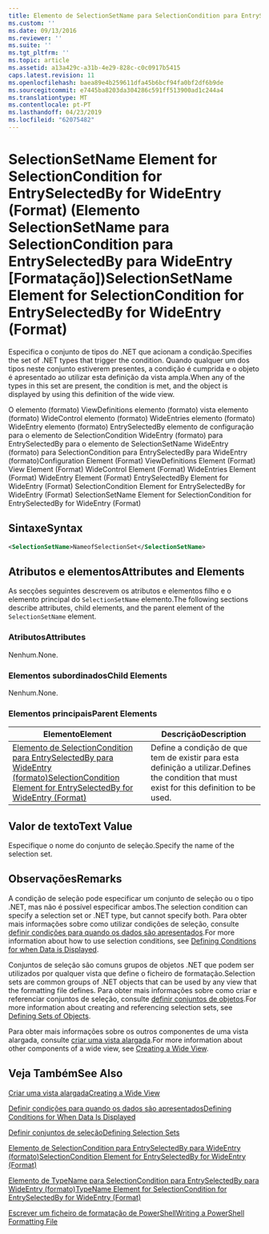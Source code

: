 ```yaml
---
title: Elemento de SelectionSetName para SelectionCondition para EntrySelectedBy para WideEntry (formato) | Documentos da Microsoft
ms.custom: ''
ms.date: 09/13/2016
ms.reviewer: ''
ms.suite: ''
ms.tgt_pltfrm: ''
ms.topic: article
ms.assetid: a13a429c-a31b-4e29-828c-c0c0917b5415
caps.latest.revision: 11
ms.openlocfilehash: baea89e4b259611dfa45b6bcf94fa0bf2df6b9de
ms.sourcegitcommit: e7445ba8203da304286c591ff513900ad1c244a4
ms.translationtype: MT
ms.contentlocale: pt-PT
ms.lasthandoff: 04/23/2019
ms.locfileid: "62075482"
---
```

# <a name="selectionsetname-element-for-selectioncondition-for-entryselectedby-for-wideentry-format"></a><span data-ttu-id="75ba1-102">SelectionSetName Element for SelectionCondition for EntrySelectedBy for WideEntry (Format) (Elemento SelectionSetName para SelectionCondition para EntrySelectedBy para WideEntry [Formatação])</span><span class="sxs-lookup"><span data-stu-id="75ba1-102">SelectionSetName Element for SelectionCondition for EntrySelectedBy for WideEntry (Format)</span></span>

<span data-ttu-id="75ba1-103">Especifica o conjunto de tipos do .NET que acionam a condição.</span><span class="sxs-lookup"><span data-stu-id="75ba1-103">Specifies the set of .NET types that trigger the condition.</span></span> <span data-ttu-id="75ba1-104">Quando qualquer um dos tipos neste conjunto estiverem presentes, a condição é cumprida e o objeto é apresentado ao utilizar esta definição da vista ampla.</span><span class="sxs-lookup"><span data-stu-id="75ba1-104">When any of the types in this set are present, the condition is met, and the object is displayed by using this definition of the wide view.</span></span>

<span data-ttu-id="75ba1-105">O elemento (formato) ViewDefinitions elemento (formato) vista elemento (formato) WideControl elemento (formato) WideEntries elemento (formato) WideEntry elemento (formato) EntrySelectedBy elemento de configuração para o elemento de SelectionCondition WideEntry (formato) para EntrySelectedBy para o elemento de SelectionSetName WideEntry (formato) para SelectionCondition para EntrySelectedBy para WideEntry (formato)</span><span class="sxs-lookup"><span data-stu-id="75ba1-105">Configuration Element (Format) ViewDefinitions Element (Format) View Element (Format) WideControl Element (Format) WideEntries Element (Format) WideEntry Element (Format) EntrySelectedBy Element for WideEntry (Format) SelectionCondition Element for EntrySelectedBy for WideEntry (Format) SelectionSetName Element for SelectionCondition for EntrySelectedBy for WideEntry (Format)</span></span>

## <a name="syntax"></a><span data-ttu-id="75ba1-106">Sintaxe</span><span class="sxs-lookup"><span data-stu-id="75ba1-106">Syntax</span></span>

```xml
<SelectionSetName>NameofSelectionSet</SelectionSetName>
```

## <a name="attributes-and-elements"></a><span data-ttu-id="75ba1-107">Atributos e elementos</span><span class="sxs-lookup"><span data-stu-id="75ba1-107">Attributes and Elements</span></span>

<span data-ttu-id="75ba1-108">As secções seguintes descrevem os atributos e elementos filho e o elemento principal do `SelectionSetName` elemento.</span><span class="sxs-lookup"><span data-stu-id="75ba1-108">The following sections describe attributes, child elements, and the parent element of the `SelectionSetName` element.</span></span>

### <a name="attributes"></a><span data-ttu-id="75ba1-109">Atributos</span><span class="sxs-lookup"><span data-stu-id="75ba1-109">Attributes</span></span>

<span data-ttu-id="75ba1-110">Nenhum.</span><span class="sxs-lookup"><span data-stu-id="75ba1-110">None.</span></span>

### <a name="child-elements"></a><span data-ttu-id="75ba1-111">Elementos subordinados</span><span class="sxs-lookup"><span data-stu-id="75ba1-111">Child Elements</span></span>

<span data-ttu-id="75ba1-112">Nenhum.</span><span class="sxs-lookup"><span data-stu-id="75ba1-112">None.</span></span>

### <a name="parent-elements"></a><span data-ttu-id="75ba1-113">Elementos principais</span><span class="sxs-lookup"><span data-stu-id="75ba1-113">Parent Elements</span></span>

|<span data-ttu-id="75ba1-114">Elemento</span><span class="sxs-lookup"><span data-stu-id="75ba1-114">Element</span></span>|<span data-ttu-id="75ba1-115">Descrição</span><span class="sxs-lookup"><span data-stu-id="75ba1-115">Description</span></span>|
|-------------|-----------------|
|[<span data-ttu-id="75ba1-116">Elemento de SelectionCondition para EntrySelectedBy para WideEntry (formato)</span><span class="sxs-lookup"><span data-stu-id="75ba1-116">SelectionCondition Element for EntrySelectedBy for WideEntry (Format)</span></span>](./selectioncondition-element-for-entryselectedby-for-widecontrol-format.md)|<span data-ttu-id="75ba1-117">Define a condição de que tem de existir para esta definição a utilizar.</span><span class="sxs-lookup"><span data-stu-id="75ba1-117">Defines the condition that must exist for this definition to be used.</span></span>|

## <a name="text-value"></a><span data-ttu-id="75ba1-118">Valor de texto</span><span class="sxs-lookup"><span data-stu-id="75ba1-118">Text Value</span></span>

<span data-ttu-id="75ba1-119">Especifique o nome do conjunto de seleção.</span><span class="sxs-lookup"><span data-stu-id="75ba1-119">Specify the name of the selection set.</span></span>

## <a name="remarks"></a><span data-ttu-id="75ba1-120">Observações</span><span class="sxs-lookup"><span data-stu-id="75ba1-120">Remarks</span></span>

<span data-ttu-id="75ba1-121">A condição de seleção pode especificar um conjunto de seleção ou o tipo .NET, mas não é possível especificar ambos.</span><span class="sxs-lookup"><span data-stu-id="75ba1-121">The selection condition can specify a selection set or .NET type, but cannot specify both.</span></span> <span data-ttu-id="75ba1-122">Para obter mais informações sobre como utilizar condições de seleção, consulte [definir condições para quando os dados são apresentados](./defining-conditions-for-displaying-data.md).</span><span class="sxs-lookup"><span data-stu-id="75ba1-122">For more information about how to use selection conditions, see [Defining Conditions for when Data is Displayed](./defining-conditions-for-displaying-data.md).</span></span>

<span data-ttu-id="75ba1-123">Conjuntos de seleção são comuns grupos de objetos .NET que podem ser utilizados por qualquer vista que define o ficheiro de formatação.</span><span class="sxs-lookup"><span data-stu-id="75ba1-123">Selection sets are common groups of .NET objects that can be used by any view that the formatting file defines.</span></span> <span data-ttu-id="75ba1-124">Para obter mais informações sobre como criar e referenciar conjuntos de seleção, consulte [definir conjuntos de objetos](./defining-selection-sets.md).</span><span class="sxs-lookup"><span data-stu-id="75ba1-124">For more information about creating and referencing selection sets, see [Defining Sets of Objects](./defining-selection-sets.md).</span></span>

<span data-ttu-id="75ba1-125">Para obter mais informações sobre os outros componentes de uma vista alargada, consulte [criar uma vista alargada](./creating-a-wide-view.md).</span><span class="sxs-lookup"><span data-stu-id="75ba1-125">For more information about other components of a wide view, see [Creating a Wide View](./creating-a-wide-view.md).</span></span>

## <a name="see-also"></a><span data-ttu-id="75ba1-126">Veja Também</span><span class="sxs-lookup"><span data-stu-id="75ba1-126">See Also</span></span>

[<span data-ttu-id="75ba1-127">Criar uma vista alargada</span><span class="sxs-lookup"><span data-stu-id="75ba1-127">Creating a Wide View</span></span>](./creating-a-wide-view.md)

[<span data-ttu-id="75ba1-128">Definir condições para quando os dados são apresentados</span><span class="sxs-lookup"><span data-stu-id="75ba1-128">Defining Conditions for When Data Is Displayed</span></span>](./defining-conditions-for-displaying-data.md)

[<span data-ttu-id="75ba1-129">Definir conjuntos de seleção</span><span class="sxs-lookup"><span data-stu-id="75ba1-129">Defining Selection Sets</span></span>](./defining-selection-sets.md)

[<span data-ttu-id="75ba1-130">Elemento de SelectionCondition para EntrySelectedBy para WideEntry (formato)</span><span class="sxs-lookup"><span data-stu-id="75ba1-130">SelectionCondition Element for EntrySelectedBy for WideEntry (Format)</span></span>](./selectioncondition-element-for-entryselectedby-for-widecontrol-format.md)

[<span data-ttu-id="75ba1-131">Elemento de TypeName para SelectionCondition para EntrySelectedBy para WideEntry (formato)</span><span class="sxs-lookup"><span data-stu-id="75ba1-131">TypeName Element for SelectionCondition for EntrySelectedBy for WideEntry (Format)</span></span>](./typename-element-for-selectioncondition-for-entryselectedby-for-widecontrol-format.md)

[<span data-ttu-id="75ba1-132">Escrever um ficheiro de formatação de PowerShell</span><span class="sxs-lookup"><span data-stu-id="75ba1-132">Writing a PowerShell Formatting File</span></span>](./writing-a-powershell-formatting-file.md)
